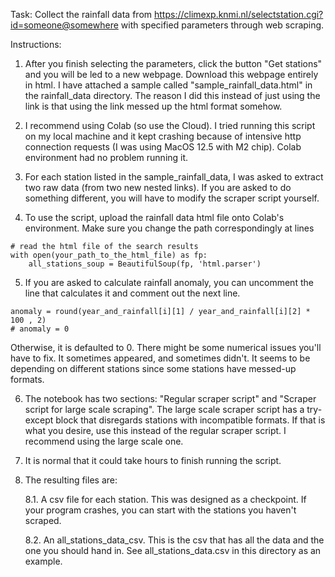 Task: Collect the rainfall data from https://climexp.knmi.nl/selectstation.cgi?id=someone@somewhere with specified parameters through web scraping.

Instructions:

1. After you finish selecting the parameters, click the button "Get stations" and you will be led to a new webpage. Download this webpage entirely in html. I have attached a sample called "sample_rainfall_data.html" in the rainfall_data directory. The reason I did this instead of just using the link is that using the link messed up the html format somehow.

2. I recommend using Colab (so use the Cloud). I tried running this script on my local machine and it kept crashing because of intensive     http connection requests (I was using MacOS 12.5 with M2 chip). Colab environment had no problem running it.

3. For each station listed in the sample_rainfall_data, I was asked to extract two raw data (from two new nested links). If you are asked to do something different, you will have to modify the scraper script yourself. 

4. To use the script, upload the rainfall data html file onto Colab's environment. Make sure you change the path correspondingly at lines
   
```
# read the html file of the search results
with open(your_path_to_the_html_file) as fp:
    all_stations_soup = BeautifulSoup(fp, 'html.parser')
```

5. If you are asked to calculate rainfall anomaly, you can uncomment the line that calculates it and comment out the next line. 

```
anomaly = round(year_and_rainfall[i][1] / year_and_rainfall[i][2] * 100 , 2)
# anomaly = 0
```

Otherwise, it is defaulted to 0. There might be some numerical issues you'll have to fix. It sometimes appeared, and sometimes didn't. It seems to be depending on different stations since some stations have messed-up formats.

6. The notebook has two sections: "Regular scraper script" and "Scraper script for large scale scraping". The large scale scraper script has a try-except block that disregards stations with incompatible formats. If that is what you desire, use this instead of the regular scraper script. I recommend using the large scale one.

7. It is normal that it could take hours to finish running the script.
    
8. The resulting files are:
   
   8.1. A csv file for each station. This was designed as a checkpoint. If your program crashes, you can start with the stations you haven't scraped.
   
   8.2. An all_stations_data_csv. This is the csv that has all the data and the one you should hand in. See all_stations_data.csv in this directory as an example.
